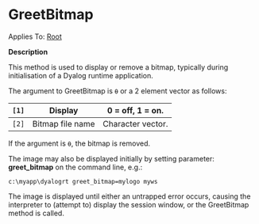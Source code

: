 




<h1 class="heading"><span class="name">GreetBitmap</span></h1>

Applies To: [Root](../a-z/root.md)


**Description**


This method is used to display or remove a bitmap, typically during
initialisation of a Dyalog runtime application.


The argument to GreetBitmap is `⍬` or a
2 element vector as follows:


| `[1]` | Display | 0 = off, 1 = on. |
| --- | --- | ---  |
| `[2]` | Bitmap file name | Character vector. |


If the argument is `⍬`, the bitmap is
removed.


The image may also be displayed initially by setting parameter: **greet_bitmap** on the command line, e.g.:
```apl
c:\myapp\dyalogrt greet_bitmap=mylogo myws
```


The image is displayed until either an untrapped error occurs, causing the
interpreter to (attempt to) display the session window, or the GreetBitmap
method is called.



